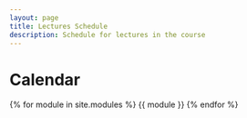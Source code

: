 ```yaml
---
layout: page
title: Lectures Schedule
description: Schedule for lectures in the course
---
```


# Calendar

{% for module in site.modules %}
{{ module }}
{% endfor %}
